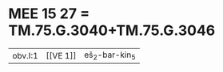 # MEE 15 27 = TM.75.G.3040+TM.75.G.3046

|             |               |                                                  |
| ----------- | ------------- | ------------------------------------------------ |
| obv.I:1     | [[VE 1]]      | eš<sub>2</sub>-bar-kin<sub>5</sub>               |